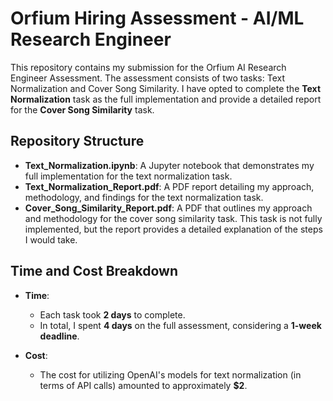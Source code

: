 # Orfium Hiring Assessment - AI/ML Research Engineer

This repository contains my submission for the Orfium AI Research Engineer Assessment. The assessment consists of two tasks: Text Normalization and Cover Song Similarity. I have opted to complete the **Text Normalization** task as the full implementation and provide a detailed report for the **Cover Song Similarity** task.

## Repository Structure

- **Text_Normalization.ipynb**: A Jupyter notebook that demonstrates my full implementation for the text normalization task.
- **Text_Normalization_Report.pdf**: A PDF report detailing my approach, methodology, and findings for the text normalization task.
- **Cover_Song_Similarity_Report.pdf**: A PDF that outlines my approach and methodology for the cover song similarity task. This task is not fully implemented, but the report provides a detailed explanation of the steps I would take.

## Time and Cost Breakdown

- **Time**: 
  - Each task took **2 days** to complete.
  - In total, I spent **4 days** on the full assessment, considering a **1-week deadline**.
  
- **Cost**:
  - The cost for utilizing OpenAI's models for text normalization (in terms of API calls) amounted to approximately **$2**.
